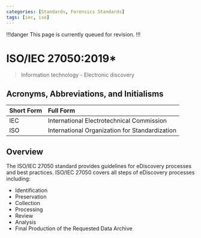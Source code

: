 ```yaml
---
categories: [Standards, Forensics Standards]
tags: [iec, iso]
---
```


!!!danger
This page is currently queued for revision.
!!!

# ISO/IEC 27050:2019*

> Information technology - Electronic discovery

## Acronyms, Abbreviations, and Initialisms

Short Form | Full Form
:--- | :---
IEC | International Electrotechnical Commission
ISO | International Organization for Standardization

## Overview

The ISO/IEC 27050 standard provides guidelines for eDiscovery processes and best practices. ISO/IEC 27050 covers all steps of eDiscovery processes including:

- Identification
- Preservation
- Collection
- Processing
- Review
- Analysis
- Final Production of the Requested Data Archive

